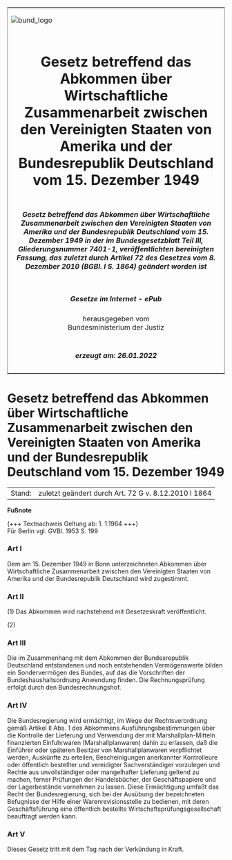 <span id="DECKBLATT.html"></span>

<table border="0" frame="border" width="100%">

<tr valign="top">

<td align="left">

![bund\_logo](BfJ_2021_Web_de_de.gif)

</td>

<td align="right">

 

</td>

</tr>

<tr align="center" valign="middle">

<td colspan="2">

# Gesetz betreffend das Abkommen über Wirtschaftliche Zusammenarbeit zwischen den Vereinigten Staaten von Amerika und der Bundesrepublik Deutschland vom 15. Dezember 1949

</td>

</tr>

<tr align="center" valign="middle">

<td colspan="2">

##### Gesetz betreffend das Abkommen über Wirtschaftliche Zusammenarbeit zwischen den Vereinigten Staaten von Amerika und der Bundesrepublik Deutschland vom 15. Dezember 1949 in der im Bundesgesetzblatt Teil III, Gliederungsnummer 7401-1, veröffentlichten bereinigten Fassung, das zuletzt durch Artikel 72 des Gesetzes vom 8. Dezember 2010 (BGBl. I S. 1864) geändert worden ist

</td>

</tr>

<tr align="center" valign="middle">

<td colspan="2">

  
  

##### Gesetze im Internet - ePub  
  
herausgegeben vom  
Bundesministerium der Justiz

</td>

</tr>

<tr align="center" valign="bottom">

<td colspan="2">

  
  

##### erzeugt am: 26.01.2022

</td>

</tr>

</table>

<span id="BJNR000090950.html"></span>

# Gesetz betreffend das Abkommen über Wirtschaftliche Zusammenarbeit zwischen den Vereinigten Staaten von Amerika und der Bundesrepublik Deutschland vom 15. Dezember 1949

<div>

<div class="jnhtml">

|        |                                                      |
| ------ | ---------------------------------------------------- |
| Stand: | zuletzt geändert durch Art. 72 G v. 8.12.2010 I 1864 |

</div>

</div>

<div>

  
**Fußnote**

<div class="jnhtml">

<div>

<div class="jurAbsatz">

(+++ Textnachweis Geltung ab: 1. 1.1964 +++)  
Für Berlin vgl. GVBl. 1953 S. 199

</div>

</div>

</div>

</div>

<span id="BJNR000090950BJNE000100326.html"></span>

### Art I  

<div>

<div class="jnhtml">

<div>

<div class="jurAbsatz">

Dem am 15. Dezember 1949 in Bonn unterzeichneten Abkommen über
Wirtschaftliche Zusammenarbeit zwischen den Vereinigten Staaten von
Amerika und der Bundesrepublik Deutschland wird zugestimmt.

</div>

</div>

</div>

</div>

<span id="BJNR000090950BJNE000200326.html"></span>

### Art II  

<div>

<div class="jnhtml">

<div>

<div class="jurAbsatz">

(1) Das Abkommen wird nachstehend mit Gesetzeskraft veröffentlicht.

</div>

<div class="jurAbsatz">

(2)

</div>

</div>

</div>

</div>

<span id="BJNR000090950BJNE000301360.html"></span>

### Art III  

<div>

<div class="jnhtml">

<div>

<div class="jurAbsatz">

Die im Zusammenhang mit dem Abkommen der Bundesrepublik Deutschland
entstandenen und noch entstehenden Vermögenswerte bilden ein
Sondervermögen des Bundes, auf das die Vorschriften der
Bundeshaushaltsordnung Anwendung finden. Die Rechnungsprüfung erfolgt
durch den Bundesrechnungshof.

</div>

</div>

</div>

</div>

<span id="BJNR000090950BJNE000400326.html"></span>

### Art IV  

<div>

<div class="jnhtml">

<div>

<div class="jurAbsatz">

Die Bundesregierung wird ermächtigt, im Wege der Rechtsverordnung gemäß
Artikel II Abs. 1 des Abkommens Ausführungsbestimmungen über die
Kontrolle der Lieferung und Verwendung der mit Marshallplan-Mitteln
finanzierten Einfuhrwaren (Marshallplanwaren) dahin zu erlassen, daß die
Einführer oder späteren Besitzer von Marshallplanwaren verpflichtet
werden, Auskünfte zu erteilen, Bescheinigungen anerkannter Kontrolleure
oder öffentlich bestellter und vereidigter Sachverständiger vorzulegen
und Rechte aus unvollständiger oder mangelhafter Lieferung geltend zu
machen, ferner Prüfungen der Handelsbücher, der Geschäftspapiere und der
Lagerbestände vornehmen zu lassen. Diese Ermächtigung umfaßt das Recht
der Bundesregierung, sich bei der Ausübung der bezeichneten Befugnisse
der Hilfe einer Warenrevisionsstelle zu bedienen, mit deren
Geschäftsführung eine öffentlich bestellte
Wirtschaftsprüfungsgesellschaft beauftragt werden kann.

</div>

</div>

</div>

</div>

<span id="BJNR000090950BJNE000500326.html"></span>

### Art V  

<div>

<div class="jnhtml">

<div>

<div class="jurAbsatz">

Dieses Gesetz tritt mit dem Tag nach der Verkündung in Kraft.

</div>

</div>

</div>

</div>
